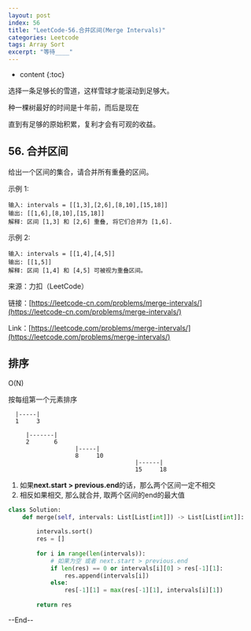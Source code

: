 ```yaml
---
layout: post
index: 56
title: "LeetCode-56.合并区间(Merge Intervals)"
categories: Leetcode
tags: Array Sort
excerpt: "等待____"
---
```


* content
{:toc}

选择一条足够长的雪道，这样雪球才能滚动到足够大。

种一棵树最好的时间是十年前，而后是现在

直到有足够的原始积累，复利才会有可观的收益。

## 56. 合并区间

给出一个区间的集合，请合并所有重叠的区间。

示例 1:

```
输入: intervals = [[1,3],[2,6],[8,10],[15,18]]
输出: [[1,6],[8,10],[15,18]]
解释: 区间 [1,3] 和 [2,6] 重叠, 将它们合并为 [1,6].
```

示例 2:

```
输入: intervals = [[1,4],[4,5]]
输出: [[1,5]]
解释: 区间 [1,4] 和 [4,5] 可被视为重叠区间。
```

来源：力扣（LeetCode）

链接：[https://leetcode-cn.com/problems/merge-intervals/](https://leetcode-cn.com/problems/merge-intervals/)

Link：[https://leetcode.com/problems/merge-intervals/](https://leetcode.com/problems/merge-intervals/)

## 排序

O(N)

按每组第一个元素排序

```
  |-----|
  1     3

     |-------|
     2       6
                   |-----|
                   8     10
                                    |------|
                                    15     18
```

1. 如果**next.start > previous.end**的话，那么两个区间一定不相交
2. 相反如果相交, 那么就合并, 取两个区间的end的最大值

```python
class Solution:
    def merge(self, intervals: List[List[int]]) -> List[List[int]]:
        
        intervals.sort()
        res = []
        
        for i in range(len(intervals)):
            # 如果为空 或者 next.start > previous.end
            if len(res) == 0 or intervals[i][0] > res[-1][1]:
                res.append(intervals[i])
            else:
                res[-1][1] = max(res[-1][1], intervals[i][1])
            
        return res
```

--End--